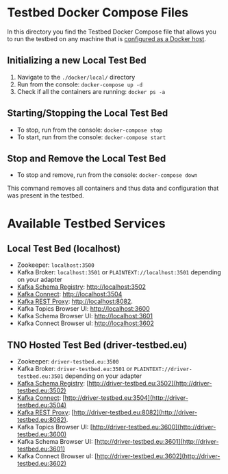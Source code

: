# Testbed Docker Compose Files

In this directory you find the Testbed Docker Compose file that allows you to run the testbed on any machine that is [configured as a Docker host](https://docs.docker.com/engine/installation/).

## Initializing a new Local Test Bed

1. Navigate to the `./docker/local/` directory
2. Run from the console: `docker-compose up -d`
3. Check if all the containers are running: `docker ps -a`

## Starting/Stopping the Local Test Bed

* To stop, run from the console: `docker-compose stop`
* To start, run from the console: `docker-compose start`

##  Stop and Remove the Local Test Bed

* To stop and remove, run from the console: `docker-compose down`

This command removes all containers and thus data and configuration that was present in the testbed.

# Available Testbed Services

## Local Test Bed (localhost)

* Zookeeper: `localhost:3500`
* Kafka Broker: `localhost:3501` or `PLAINTEXT://localhost:3501` depending on your adapter
* [Kafka Schema Registry](https://docs.confluent.io/current/schema-registry/docs/index.html): [http://localhost:3502](http://localhost:3502)
* [Kafka Connect](https://docs.confluent.io/current/connect/index.html): [http://localhost:3504](http://localhost:3504)
* [Kafka REST Proxy](https://docs.confluent.io/current/kafka-rest/docs/index.html): [http://localhost:8082](http://localhost:8082).
* Kafka Topics Browser UI: [http://localhost:3600](http://localhost:3600)
* Kafka Schema Browser UI: [http://localhost:3601](http://localhost:3601)
* Kafka Connect Browser uI: [http://localhost:3602](http://localhost:3602)

## TNO Hosted Test Bed (driver-testbed.eu)

* Zookeeper: `driver-testbed.eu:3500`
* Kafka Broker: `driver-testbed.eu:3501` or `PLAINTEXT://driver-testbed.eu:3501` depending on your adapter
* [Kafka Schema Registry](https://docs.confluent.io/current/schema-registry/docs/index.html): [http://driver-testbed.eu:3502](http://driver-testbed.eu:3502)
* [Kafka Connect](https://docs.confluent.io/current/connect/index.html): [http://driver-testbed.eu:3504](http://driver-testbed.eu:3504)
* [Kafka REST Proxy](https://docs.confluent.io/current/kafka-rest/docs/index.html): [http://driver-testbed.eu:8082](http://driver-testbed.eu:8082).
* Kafka Topics Browser UI: [http://driver-testbed.eu:3600](http://driver-testbed.eu:3600)
* Kafka Schema Browser UI: [http://driver-testbed.eu:3601](http://driver-testbed.eu:3601)
* Kafka Connect Browser uI: [http://driver-testbed.eu:3602](http://driver-testbed.eu:3602)
